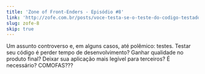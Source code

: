 ```yaml
---
title: 'Zone of Front-Enders - Episódio #8'
link: 'http://zofe.com.br/posts/voce-testa-se-o-teste-do-codigo-testado-testavel/'
slug: zofe-8
skip: true
---
```


Um assunto controverso e, em alguns casos, até polêmico: testes. Testar seu
código é perder tempo de desenvolvimento? Ganhar qualidade no produto final?
Deixar sua aplicação mais legível para terceiros? É necessário? COMOFAS???